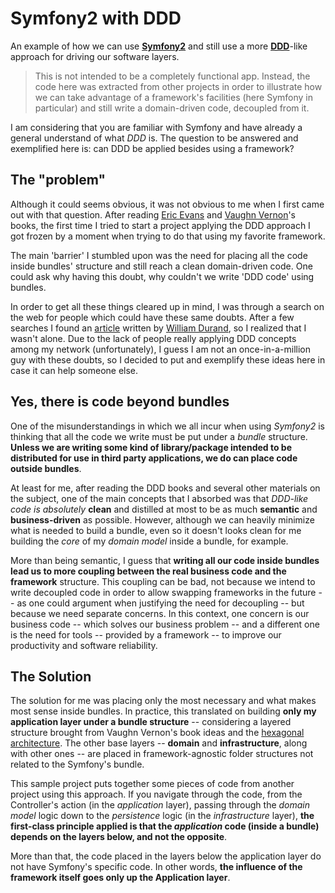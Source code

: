 Symfony2 with DDD
=================

An example of how we can use [**Symfony2**](http://symfony.com/what-is-symfony) and still use a more [**DDD**](http://dddcommunity.org/learning-ddd/what_is_ddd/)-like approach for driving our software layers.

> This is not intended to be a completely functional app. Instead, the code here was extracted from other projects in order to illustrate how we can take advantage of a framework's facilities (here Symfony in particular) and still write a domain-driven code, decoupled from it.

I am considering that you are familiar with Symfony and have already a general understand of what *DDD* is. The question to be answered and exemplified here is: can DDD be applied besides using a framework?

The "problem"
-----------------

Although it could seems obvious, it was not obvious to me when I first came out with that question. After reading [Eric Evans](http://www.amazon.com/Eric-Evans/e/B001KDCO2I) and [Vaughn Vernon](http://www.amazon.com/Implementing-Domain-Driven-Design-Vaughn-Vernon/dp/0321834577/ref=sr_1_3?s=books&ie=UTF8&qid=1447021872&sr=1-3&keywords=vaughn+vernon)'s books, the first time I tried to start a project applying the DDD approach I got frozen by a moment when trying to do that using my favorite framework.

The main 'barrier' I stumbled upon was the need for placing all the code inside bundles' structure and still reach a clean domain-driven code. One could ask why having this doubt, why couldn't we write 'DDD code' using bundles.

In order to get all these things cleared up in mind, I was through a search on the web for people which could have these same doubts. After a few searches I found an [article](http://williamdurand.fr/2013/08/07/ddd-with-symfony2-folder-structure-and-code-first/) written by [William Durand](https://twitter.com/couac), so I realized that I wasn't alone. Due to the lack of people really applying DDD concepts among my network (unfortunately), I guess I am not an once-in-a-million guy with these doubts, so I decided to put and exemplify these ideas here in case it can help someone else.

Yes, there is code beyond bundles
----------------------------------------

One of the misunderstandings in which we all incur when using *Symfony2* is thinking that all the code we write must be put under a *bundle* structure. **Unless we are writing some kind of library/package intended to be distributed for use in third party applications, we do can place code outside bundles**.

At least for me, after reading the DDD books and several other materials on the subject, one of the main concepts that I absorbed was that *DDD-like code is absolutely* **clean** and distilled at most to be as much **semantic** and **business-driven** as possible. However, although we can heavily minimize what is needed to build a bundle, even so it doesn't looks clean for me building the *core* of my *domain model* inside a bundle, for example.

More than being semantic, I guess that **writing all our code inside bundles lead us to more coupling between the real business code and the framework** structure. This coupling can be bad, not because we intend to write decoupled code in order to allow swapping frameworks in the future -- as one could argument when justifying the need for decoupling -- but because we need separate concerns. In this context, one concern is our business code -- which solves our business problem -- and a different one is the need for tools -- provided by a framework -- to improve our productivity and software reliability.

The Solution
---------------

The solution for me was placing only the most necessary and what makes most sense inside bundles. In practice, this translated on building **only my application layer under a bundle structure**  -- considering a layered structure brought from Vaughn Vernon's book ideas and the [hexagonal architecture](http://fideloper.com/hexagonal-architecture). The other base layers -- **domain** and **infrastructure**, along with other ones -- are placed in framework-agnostic folder structures not related to the Symfony's bundle.

This sample project puts together some pieces of code from another project using this approach. If you navigate through the code, from the Controller's action (in the *application* layer), passing through the *domain model* logic down to the *persistence* logic (in the *infrastructure* layer), **the first-class principle applied is that the *application* code (inside a bundle) depends on the layers below, and not the opposite**.

More than that, the code placed in the layers below the application layer do not have Symfony's specific code. In other words, **the influence of the framework itself goes only up the Application layer**.
